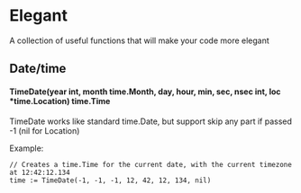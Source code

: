 # Elegant
A collection of useful functions that will make your code more elegant

## Date/time

#### TimeDate(year int, month time.Month, day, hour, min, sec, nsec int, loc *time.Location) time.Time
TimeDate works like standard time.Date, but support skip any part if passed -1 (nil for Location)

Example:
```
// Creates a time.Time for the current date, with the current timezone at 12:42:12.134
time := TimeDate(-1, -1, -1, 12, 42, 12, 134, nil)
```
